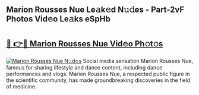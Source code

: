 ## Marion Rousses Nue Le𝚊k𝚎d N𝚞𝚍es - Part-2vF Photos Vid𝚎o Le𝚊ks eSpHb

# <h2><a href="http://fbaw6w7.evod.top/?m=Marion+Rousses+Nue">🔗 👉🔴 Marion Rousses Nue Vid𝚎o Ph𝚘t𝚘s</a></h2>

[![Marion Rousses Nue N𝚞d𝚎s](https://i.imgur.com/8V9OHl7.gif)](http://fbaw6w7.evod.top/?m=Marion+Rousses+Nue)
Social media sensation Marion Rousses Nue, famous for sharing lifestyle and dance content, including dance performances and vlogs. Marion Rousses Nue, a respected public figure in the scientific community, has made groundbreaking discoveries in the field of medicine. 
